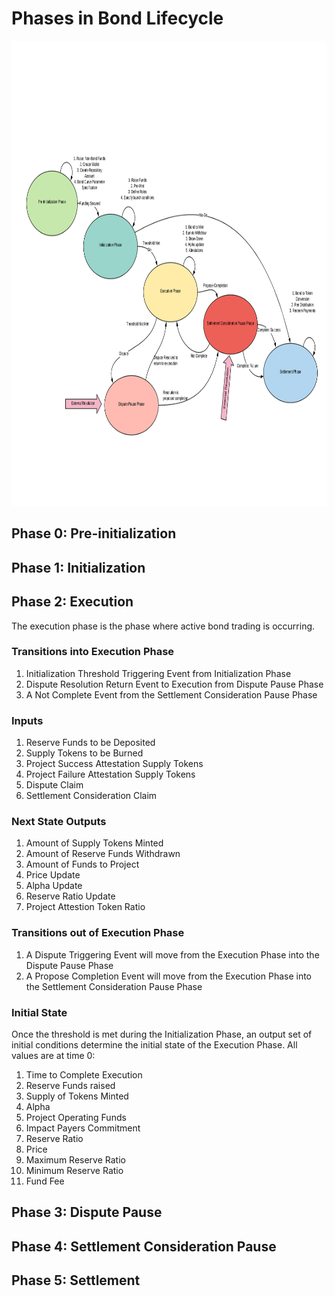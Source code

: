 # Phases in Bond Lifecycle
<div align="center">
	<img width="900" height="744" src="img/phases.png" alt="bondlifecyclephases">
	<br>
</div>

## Phase 0: Pre-initialization 

## Phase 1: Initialization

## Phase 2: Execution
The execution phase is the phase where active bond trading is occurring.


### Transitions into Execution Phase
1. Initialization Threshold Triggering Event from Initialization Phase
1. Dispute Resolution Return Event to Execution from Dispute Pause Phase
1. A Not Complete Event from the Settlement Consideration Pause Phase



### Inputs
1. Reserve Funds to be Deposited
1. Supply Tokens to be Burned
1. Project Success Attestation Supply Tokens
1. Project Failure Attestation Supply Tokens
1. Dispute Claim
1. Settlement Consideration Claim

### Next State Outputs
1. Amount of Supply Tokens Minted
2. Amount of Reserve Funds Withdrawn
2. Amount of Funds to Project
2. Price Update
3. Alpha Update
1. Reserve Ratio Update
1. Project Attestion Token Ratio

### Transitions out of Execution Phase
1. A Dispute Triggering Event will move from the Execution Phase into the Dispute Pause Phase
1. A Propose Completion Event will move from the Execution Phase into the Settlement Consideration Pause Phase

### Initial State
Once the threshold is met during the Initialization Phase, an output set of initial conditions determine the initial state of the Execution Phase. All values are at time 0:
1. Time to Complete Execution
1. Reserve Funds raised
1. Supply of Tokens Minted
1. Alpha
1. Project Operating Funds
1. Impact Payers Commitment
1. Reserve Ratio
1. Price
1. Maximum Reserve Ratio
1. Minimum Reserve Ratio
1. Fund Fee

## Phase 3: Dispute Pause

## Phase 4: Settlement Consideration Pause 

## Phase 5: Settlement


